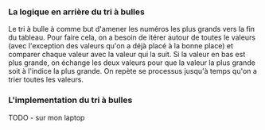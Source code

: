 ### La logique en arrière du tri à bulles
Le tri à bulle à comme but d'amener les numéros les plus grands vers la fin du tableau. Pour faire cela, on a besoin de itérer autour de toutes le valeurs (avec l'exception des valeurs qu'on a déjà placé à la bonne place) et comparer chaque valeur avec la valeur qui la suit. Si la valeur en bas est plus grande, on échange les deux valeurs pour que la valeur la plus grande soit à l'indice la plus grande. On repète se processus jusqu'à temps qu'on a trier toutes les valeurs.

### L'implementation du tri à bulles
TODO - sur mon laptop